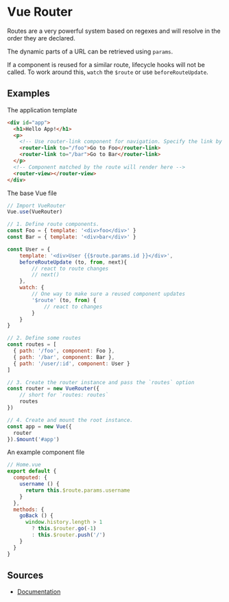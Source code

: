 # Vue Router

Routes are a very powerful system based on regexes and will resolve in the order they are declared.

The dynamic parts of a URL can be retrieved using `params`.

If a component is reused for a similar route, lifecycle hooks will not be called. To work around this, `watch` the `$route` or use `beforeRouteUpdate`.

## Examples

The application template

```html
<div id="app">
  <h1>Hello App!</h1>
  <p>
    <!-- Use router-link component for navigation. Specify the link by passing the `to` prop. -->
    <router-link to="/foo">Go to Foo</router-link>
    <router-link to="/bar">Go to Bar</router-link>
  </p>
  <!-- Component matched by the route will render here -->
  <router-view></router-view>
</div>
```

The base Vue file

```javascript
// Import VueRouter
Vue.use(VueRouter)

// 1. Define route components.
const Foo = { template: '<div>foo</div>' }
const Bar = { template: '<div>bar</div>' }

const User = {
    template: '<div>User {{$route.params.id }}</div>',
    beforeRouteUpdate (to, from, next){
        // react to route changes
        // next()
    },
    watch: {
        // One way to make sure a reused component updates
        '$route' (to, from) {
            // react to changes
        }
    }
}

// 2. Define some routes
const routes = [
  { path: '/foo', component: Foo },
  { path: '/bar', component: Bar },
  { path: '/user/:id', component: User }
]

// 3. Create the router instance and pass the `routes` option
const router = new VueRouter({
    // short for `routes: routes`
    routes
})

// 4. Create and mount the root instance.
const app = new Vue({
  router
}).$mount('#app')
```

An example component file

```javascript
// Home.vue
export default {
  computed: {
    username () {
      return this.$route.params.username
    }
  },
  methods: {
    goBack () {
      window.history.length > 1
        ? this.$router.go(-1)
        : this.$router.push('/')
    }
  }
}
```

## Sources

* [Documentation](https://router.vuejs.org/)